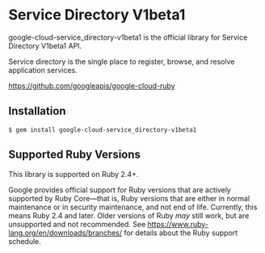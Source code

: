 # Service Directory V1beta1

google-cloud-service_directory-v1beta1 is the official library for Service Directory V1beta1 API.

Service directory is the single place to register, browse, and resolve application services.

https://github.com/googleapis/google-cloud-ruby

## Installation

```
$ gem install google-cloud-service_directory-v1beta1
```

## Supported Ruby Versions

This library is supported on Ruby 2.4+.

Google provides official support for Ruby versions that are actively supported
by Ruby Core—that is, Ruby versions that are either in normal maintenance or
in security maintenance, and not end of life. Currently, this means Ruby 2.4
and later. Older versions of Ruby _may_ still work, but are unsupported and not
recommended. See https://www.ruby-lang.org/en/downloads/branches/ for details
about the Ruby support schedule.

